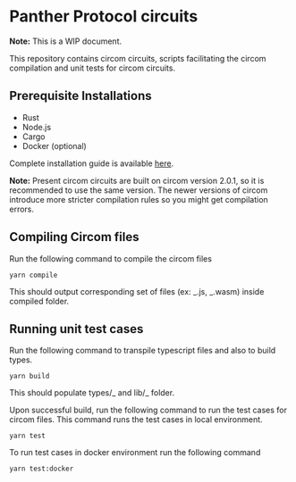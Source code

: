 # Panther Protocol circuits

**Note:** This is a WIP document.

This repository contains circom circuits, scripts facilitating the circom compilation and unit tests for circom circuits.

## Prerequisite Installations

- Rust
- Node.js
- Cargo
- Docker (optional)

Complete installation guide is available
[here](https://docs.circom.io/getting-started/installation/ 'Circom installation page').

**Note:** Present circom circuits are built on circom version 2.0.1, so it is recommended to use the same version. The newer versions of circom introduce more stricter compilation rules so you might get compilation errors.

## Compiling Circom files

Run the following command to compile the circom files

`yarn compile`

This should output corresponding set of files (ex: _.js, _.wasm) inside compiled folder.

## Running unit test cases

Run the following command to transpile typescript files and also to build types.

`yarn build`

This should populate types/_ and lib/_ folder.

Upon successful build, run the following command to run the test cases for circom files. This command runs the test cases in local environment.

`yarn test`

To run test cases in docker environment run the following command

`yarn test:docker`
